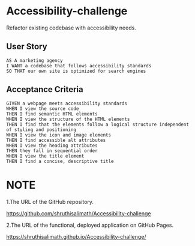 # Accessibility-challenge
Refactor existing codebase with accessibility needs.
## User Story

```
AS A marketing agency
I WANT a codebase that follows accessibility standards
SO THAT our own site is optimized for search engines
```

## Acceptance Criteria

```
GIVEN a webpage meets accessibility standards
WHEN I view the source code
THEN I find semantic HTML elements
WHEN I view the structure of the HTML elements
THEN I find that the elements follow a logical structure independent of styling and positioning
WHEN I view the icon and image elements
THEN I find accessible alt attributes
WHEN I view the heading attributes
THEN they fall in sequential order
WHEN I view the title element
THEN I find a concise, descriptive title
```
# NOTE
1.The URL of the GitHub repository.

https://github.com/shruthisalimath/Accessibility-challenge

2.The URL of the functional, deployed application on GitHub Pages.

https://shruthisalimath.github.io/Accessibility-challenge/

